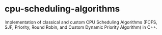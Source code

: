 # cpu-scheduling-algorithms
Implementation of classical and custom CPU Scheduling Algorithms (FCFS, SJF, Priority, Round Robin, and Custom Dynamic Priority Algorithm) in C++.
